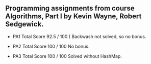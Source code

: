 ## Programming assignments from course Algorithms, Part I by Kevin Wayne, Robert Sedgewick.

- PA1 
Total Score	92.5 / 100 (
Backwash not solved, so no bonus.

- PA2
Total Score	100 / 100 
No bonus.

- PA3
Total Score	100 / 100
Solved without HashMap.
